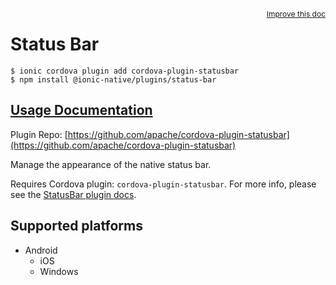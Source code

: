 <a style="float:right;font-size:12px;" href="http://github.com/danielsogl/awesome-cordova-plugins/edit/master/src/@awesome-cordova-plugins/plugins/status-bar/index.ts#L1">
  Improve this doc
</a>

# Status Bar

```
$ ionic cordova plugin add cordova-plugin-statusbar
$ npm install @ionic-native/plugins/status-bar
```

## [Usage Documentation](https://ionicframework.com/docs/native/status-bar/)

Plugin Repo: [https://github.com/apache/cordova-plugin-statusbar](https://github.com/apache/cordova-plugin-statusbar)

Manage the appearance of the native status bar.

Requires Cordova plugin: `cordova-plugin-statusbar`. For more info, please see the [StatusBar plugin docs](https://github.com/apache/cordova-plugin-statusbar).

## Supported platforms

- Android
  - iOS
  - Windows
